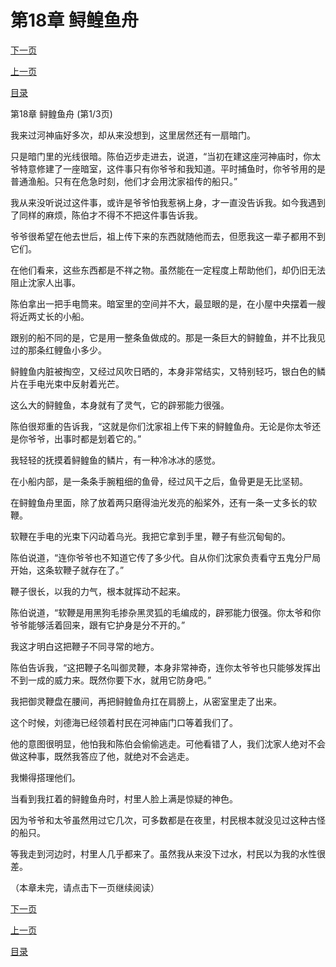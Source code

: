 <h1>第18章   鲟鳇鱼舟</h1>
            <div><p><a href="./52_%E7%AC%AC18%E7%AB%A0_%E9%B2%9F%E9%B3%87%E9%B1%BC%E8%88%9F.md">下一页</a></p><p><a href="./50_%E7%AC%AC17%E7%AB%A0_%E5%9B%B0%E9%BE%99%E5%85%A5%E6%B0%B4.md">上一页</a></p><p><a href="../">目录</a></p></div>
            <div><p>第18章   鲟鳇鱼舟 (第1/3页)</p><p>我来过河神庙好多次，却从来没想到，这里居然还有一扇暗门。</p><p>只是暗门里的光线很暗。陈伯迈步走进去，说道，“当初在建这座河神庙时，你太爷特意修建了一座暗室，这件事只有你爷爷和我知道。平时捕鱼时，你爷爷用的是普通渔船。只有在危急时刻，他们才会用沈家祖传的船只。”</p><p>我从来没听说过这件事，或许是爷爷怕我惹祸上身，才一直没告诉我。如今我遇到了同样的麻烦，陈伯才不得不不把这件事告诉我。</p><p>爷爷很希望在他去世后，祖上传下来的东西就随他而去，但愿我这一辈子都用不到它们。</p><p>在他们看来，这些东西都是不祥之物。虽然能在一定程度上帮助他们，却仍旧无法阻止沈家人出事。</p><p>陈伯拿出一把手电筒来。暗室里的空间并不大，最显眼的是，在小屋中央摆着一艘将近两丈长的小船。</p><p>跟别的船不同的是，它是用一整条鱼做成的。那是一条巨大的鲟鳇鱼，并不比我见过的那条红鲤鱼小多少。</p><p>鲟鳇鱼内脏被掏空，又经过风吹日晒的，本身非常结实，又特别轻巧，银白色的鳞片在手电光束中反射着光芒。</p><p>这么大的鲟鳇鱼，本身就有了灵气，它的辟邪能力很强。</p><p>陈伯很郑重的告诉我，“这就是你们沈家祖上传下来的鲟鳇鱼舟。无论是你太爷还是你爷爷，出事时都是划着它的。”</p><p>我轻轻的抚摸着鲟鳇鱼的鳞片，有一种冷冰冰的感觉。</p><p>在小船内部，是一条条手腕粗细的鱼骨，经过风干之后，鱼骨更是无比坚韧。</p><p>在鲟鳇鱼舟里面，除了放着两只磨得油光发亮的船桨外，还有一条一丈多长的软鞭。</p><p>软鞭在手电的光束下闪动着乌光。我把它拿到手里，鞭子有些沉甸甸的。</p><p>陈伯说道，“连你爷爷也不知道它传了多少代。自从你们沈家负责看守五鬼分尸局开始，这条软鞭子就存在了。”</p><p>鞭子很长，以我的力气，根本就挥动不起来。</p><p>陈伯说道，“软鞭是用黑狗毛掺杂黑灵狐的毛编成的，辟邪能力很强。你太爷和你爷爷能够活着回来，跟有它护身是分不开的。”</p><p>我这才明白这把鞭子不同寻常的地方。</p><p>陈伯告诉我，“这把鞭子名叫御灵鞭，本身非常神奇，连你太爷爷也只能够发挥出不到一成的威力来。既然你要下水，就用它防身吧。”</p><p>我把御灵鞭盘在腰间，再把鲟鳇鱼舟扛在肩膀上，从密室里走了出来。</p><p>这个时候，刘德海已经领着村民在河神庙门口等着我们了。</p><p>他的意图很明显，他怕我和陈伯会偷偷逃走。可他看错了人，我们沈家人绝对不会做这种事，既然我答应了他，就绝对不会逃走。</p><p>我懒得搭理他们。</p><p>当看到我扛着的鲟鳇鱼舟时，村里人脸上满是惊疑的神色。</p><p>因为爷爷和太爷虽然用过它几次，可多数都是在夜里，村民根本就没见过这种古怪的船只。</p><p>等我走到河边时，村里人几乎都来了。虽然我从来没下过水，村民以为我的水性很差。</p><p>（本章未完，请点击下一页继续阅读）</p></div>
            <div><p><a href="./52_%E7%AC%AC18%E7%AB%A0_%E9%B2%9F%E9%B3%87%E9%B1%BC%E8%88%9F.md">下一页</a></p><p><a href="./50_%E7%AC%AC17%E7%AB%A0_%E5%9B%B0%E9%BE%99%E5%85%A5%E6%B0%B4.md">上一页</a></p><p><a href="../">目录</a></p></div>